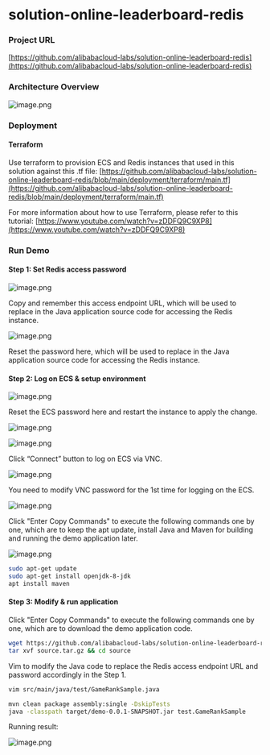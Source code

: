 # solution-online-leaderboard-redis

### Project URL
[https://github.com/alibabacloud-labs/solution-online-leaderboard-redis](https://github.com/alibabacloud-labs/solution-online-leaderboard-redis)

### Architecture Overview
![image.png](https://github.com/alibabacloud-labs/solution-online-leaderboard-redis/raw/main/images/archi.png)

### Deployment
#### Terraform
Use terraform to provision ECS and Redis instances that used in this solution against this .tf file:
[https://github.com/alibabacloud-labs/solution-online-leaderboard-redis/blob/main/deployment/terraform/main.tf](https://github.com/alibabacloud-labs/solution-online-leaderboard-redis/blob/main/deployment/terraform/main.tf)


For more information about how to use Terraform, please refer to this tutorial: [https://www.youtube.com/watch?v=zDDFQ9C9XP8](https://www.youtube.com/watch?v=zDDFQ9C9XP8)


### Run Demo
#### Step 1: Set Redis access password
![image.png](https://github.com/alibabacloud-labs/solution-online-leaderboard-redis/raw/main/images/step1-1.png)

Copy and remember this access endpoint URL, which will be used to replace in the Java application source code for accessing the Redis instance.

![image.png](https://github.com/alibabacloud-labs/solution-online-leaderboard-redis/raw/main/images/step1-2.png)

Reset the password here, which will be used to replace in the Java application source code for accessing the Redis instance.


#### Step 2: Log on ECS & setup environment
![image.png](https://github.com/alibabacloud-labs/solution-online-leaderboard-redis/raw/main/images/step2-1.png)

Reset the ECS password here and restart the instance to apply the change.


![image.png](https://github.com/alibabacloud-labs/solution-online-leaderboard-redis/raw/main/images/step2-2.png)

![image.png](https://github.com/alibabacloud-labs/solution-online-leaderboard-redis/raw/main/images/step2-3.png)

Click “Connect” button to log on ECS via VNC.

![image.png](https://github.com/alibabacloud-labs/solution-online-leaderboard-redis/raw/main/images/step2-4.png)

You need to modify VNC password for the 1st time for logging on the ECS.

![image.png](https://github.com/alibabacloud-labs/solution-online-leaderboard-redis/raw/main/images/step2-5.png)

Click "Enter Copy Commands" to execute the following commands one by one, which are to keep the apt update, install Java and Maven for building and running the demo application later.

![image.png](https://github.com/alibabacloud-labs/solution-online-leaderboard-redis/raw/main/images/step2-6.png)

```bash
sudo apt-get update
sudo apt-get install openjdk-8-jdk
apt install maven
```






#### Step 3: Modify & run application
Click "Enter Copy Commands" to execute the following commands one by one, which are to download the demo application code.

```bash
wget https://github.com/alibabacloud-labs/solution-online-leaderboard-redis/raw/main/source.tar.gz
tar xvf source.tar.gz && cd source
```


Vim to modify the Java code to replace the Redis access endpoint URL and password accordingly in the Step 1.
```bash
vim src/main/java/test/GameRankSample.java
```
```bash
mvn clean package assembly:single -DskipTests
java -classpath target/demo-0.0.1-SNAPSHOT.jar test.GameRankSample
```
Running result:

![image.png](https://github.com/alibabacloud-labs/solution-online-leaderboard-redis/raw/main/images/step3-1.png)
